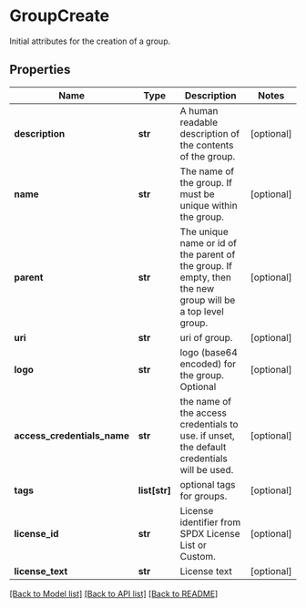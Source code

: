 # GroupCreate

Initial attributes for the creation of a group.

## Properties

| Name                        | Type          | Description                                                                                               | Notes      |
| --------------------------- | ------------- | --------------------------------------------------------------------------------------------------------- | ---------- |
| **description**             | **str**       | A human readable description of the contents of the group.                                                | [optional] |
| **name**                    | **str**       | The name of the group. If must be unique within the group.                                                | [optional] |
| **parent**                  | **str**       | The unique name or id of the parent of the group. If empty, then the new group will be a top level group. | [optional] |
| **uri**                     | **str**       | uri of group.                                                                                             | [optional] |
| **logo**                    | **str**       | logo (base64 encoded) for the group. Optional                                                             | [optional] |
| **access_credentials_name** | **str**       | the name of the access credentials to use. if unset, the default credentials will be used.                | [optional] |
| **tags**                    | **list[str]** | optional tags for groups.                                                                                 | [optional] |
| **license_id**              | **str**       | License identifier from SPDX License List or Custom.                                                      | [optional] |
| **license_text**            | **str**       | License text                                                                                              | [optional] |

[[Back to Model list]](../README.md#documentation-for-models) [[Back to API list]](../README.md#documentation-for-api-endpoints) [[Back to README]](../README.md)
